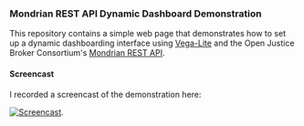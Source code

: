 ### Mondrian REST API Dynamic Dashboard Demonstration

This repository contains a simple web page that demonstrates how to set up a dynamic dashboarding interface using
[Vega-Lite](https://vega.github.io/vega-lite/) and the Open Justice Broker Consortium's [Mondrian REST API](https://github.com/ojbc/mondrian-rest).

#### Screencast

I recorded a screencast of the demonstration here:

[![Screencast](https://img.youtube.com/vi/xtsjasY4GdE/0.jpg)](http://www.youtube.com/watch?v=xtsjasY4GdE).

